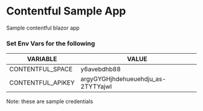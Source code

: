 # Contentful Sample App
Sample contentful blazor app

### Set Env Vars for the following

VARIABLE | VALUE
-------- | ------
CONTENTFUL_SPACE  | y6avebdhb88
CONTENTFUL_APIKEY | argyGYGHjhdehueuehdju_as-2TYTYajwl

Note: these are sample credentials

